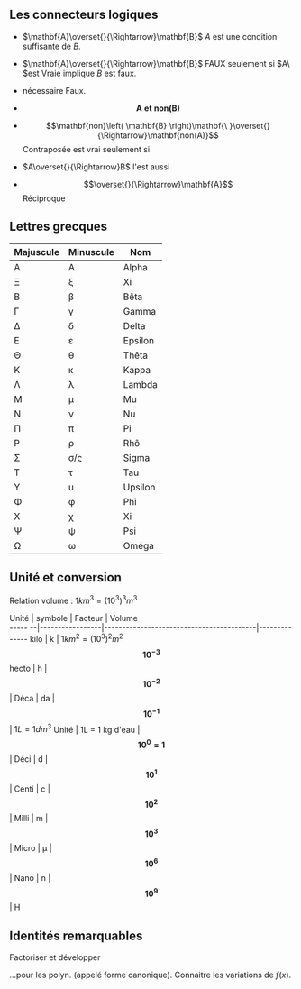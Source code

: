 
## Les connecteurs logiques

* $\mathbf{A}\overset{}{\Rightarrow}\mathbf{B}$ $A$ est une condition suffisante de $B$.
* $\mathbf{A}\overset{}{\Rightarrow}\mathbf{B}$ FAUX seulement si $A\ $est Vraie implique $B$ est faux.
*  nécessaire Faux.
* $$\mathbf{A\ et\ non(B)}$$
* $$\mathbf{non}\left( \mathbf{B} \right)\mathbf{\ }\overset{}{\Rightarrow}\mathbf{non(A)}$$ Contraposée est vrai seulement si

* $A\overset{}{\Rightarrow}B$ l'est aussi
* $$\overset{}{\Rightarrow}\mathbf{A}$$ Réciproque

## Lettres grecques

Majuscule | Minuscule | Nom 
---|---|---
Α | Α | Alpha
Ξ | ξ | Xi
Β | β | Bêta
Γ | γ | Gamma
Δ | δ | Delta
Ε | ε | Epsilon
Θ | θ | Thêta
Κ | κ | Kappa
Λ | λ | Lambda 
Μ | μ | Mu    
Ν | ν | Nu  
Π | π | Pi
Ρ | ρ | Rhô
Σ | σ/ς | Sigma
Τ | τ | Tau
Υ | υ | Upsilon
Φ | φ | Phi
Χ | χ | Xi
Ψ | ψ | Psi
Ω | ω | Oméga

## Unité et conversion




Relation volume : $1{km}^{3} = {{(10}^{3})}^{3}m^{3}$


Unité   | symbole         | Facteur                                  | Volume           
----- --|-----------------|------------------------------------------|--------------
kilo    | k               | 1${km}^{2} = {{(10}^{3})}^{2}m^{2}$ $$\mathbf{10}^{\mathbf{- 3}}$$ 
hecto   | h               | $$\mathbf{10}^{\mathbf{- 2}}$$          |
Déca    | da              | $$\mathbf{10}^{\mathbf{- 1}}$$           | $1L = 1{dm}^{3}$ 
Unité   | 1L = 1 kg d'eau | $$\mathbf{10}^{\mathbf{0}}\mathbf{= 1}$$ |
Déci    | d               | $$\mathbf{10}^{\mathbf{1}}$$             | 
Centi   | c               | $$\mathbf{10}^{\mathbf{2}}$$             | 
Milli   | m               | $$\mathbf{10}^{\mathbf{3}}$$             |
Micro   | μ               | $$\mathbf{10}^{\mathbf{6}}$$             |
Nano    | n               | $$\mathbf{10}^{\mathbf{9}}$$             |
H
## Identités remarquables

Factoriser et développer

...pour les polyn. (appelé forme canonique).
Connaitre les variations de $f(x)$.
